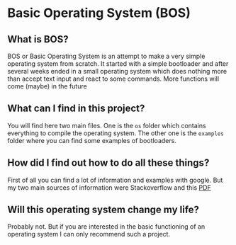 # Basic Operating System (BOS)

## What is BOS?
BOS or Basic Operating System is an attempt to make a very simple operating system from scratch. 
It started with a simple bootloader and after several weeks ended in a small operating system which does nothing more than accept text input and react to some commands.
More functions will come (maybe) in the future

## What can I find in this project?
You will find here two main files. 
One is the `os` folder which contains everything to compile the operating system.
The other one is the `examples` folder where you can find some examples of bootloaders.

## How did I find out how to do all these things?
First of all you can find a lot of information and examples with google. 
But my two main sources of information were Stackoverflow and this [PDF](https://www.cs.bham.ac.uk/~exr/lectures/opsys/10_11/lectures/os-dev.pdf)

## Will this operating system change my life?
Probably not. But if you are interested in the basic functioning of an operating system I can only recommend such a project.
